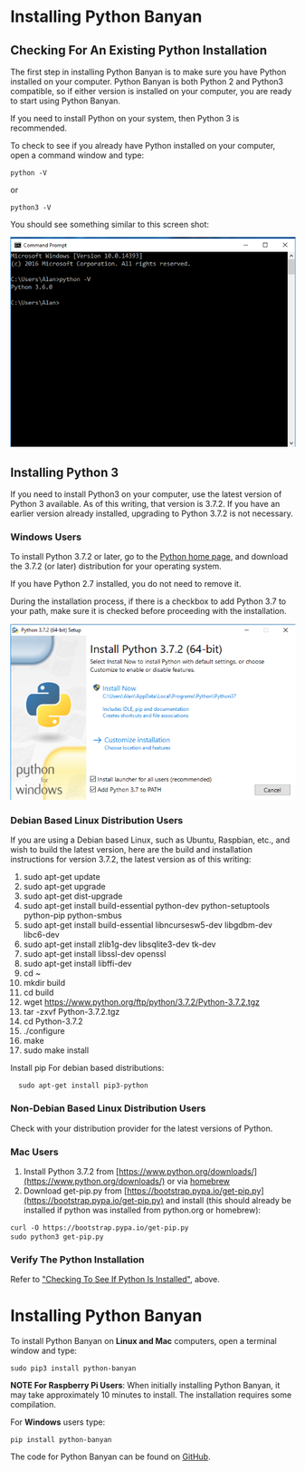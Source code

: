 # Installing Python Banyan

## Checking For An Existing Python Installation

The first step in installing Python Banyan is to make sure you have Python
installed on your computer. Python Banyan is both Python 2 and Python3 compatible,
so if either version is installed on your computer, you are ready to start using Python Banyan.

If you need to install Python on your system,
then Python 3 is recommended.

To check to see if you already have Python installed on your computer, open a command window and type:

```
python -V
```

or

```
python3 -V
```

You should see something similar to this screen shot:

![](./images/windows_python.png)


## Installing Python 3
If you need to install Python3 on your computer, use the latest version of Python 3 available.
As of this writing,
that version is 3.7.2.
If you have an earlier version already installed, upgrading to Python 3.7.2 is not necessary.

### Windows Users

To install Python 3.7.2 or later, go to the
<a href="https://www.python.org/" target="_blank">Python home page,</a>
and download the 3.7.2 (or later) distribution for your operating system.

If you have Python 2.7 installed, you do not need to remove it.

During the installation process, if there is a checkbox to add Python 3.7 to your path, make sure it is checked before proceeding with the installation.

![](./images/pythonInstall.png)

### Debian Based Linux Distribution Users
If you are using a Debian based Linux, such as Ubuntu, Raspbian, etc., and wish to build the latest version,
here are the build and installation instructions for version 3.7.2, the latest version as of this writing:

1. sudo apt-get update
1. sudo apt-get upgrade
1. sudo apt-get dist-upgrade
1. sudo apt-get install build-essential python-dev python-setuptools python-pip python-smbus
1. sudo apt-get install build-essential libncursesw5-dev libgdbm-dev libc6-dev
1. sudo apt-get install zlib1g-dev libsqlite3-dev tk-dev
1. sudo apt-get install libssl-dev openssl
1. sudo apt-get install libffi-dev
1. cd ~
1. mkdir build
1. cd build
1. wget https://www.python.org/ftp/python/3.7.2/Python-3.7.2.tgz
1. tar -zxvf Python-3.7.2.tgz
1. cd Python-3.7.2
1. ./configure
1. make
1. sudo make install

Install pip
For debian based distributions:
```
  sudo apt-get install pip3-python
```

### Non-Debian Based Linux Distribution Users
Check with your distribution provider for the latest versions of Python.

### Mac Users
1. Install Python 3.7.2 from [https://www.python.org/downloads/](https://www.python.org/downloads/)
 or via [homebrew](http://brew.sh/)
2. Download get-pip.py from [https://bootstrap.pypa.io/get-pip.py](https://bootstrap.pypa.io/get-pip.py) and
install (this should already be installed if python was installed from python.org or homebrew):

```
curl -O https://bootstrap.pypa.io/get-pip.py
sudo python3 get-pip.py
```


### Verify The Python Installation
Refer to
 ["Checking To See If Python Is Installed"](#checking-for-an-existing-python-installation), 
 above.


# Installing Python Banyan

To install Python Banyan on **Linux and Mac** computers, open a terminal window and type:

```
sudo pip3 install python-banyan
```

**NOTE For Raspberry Pi Users**: When initially installing Python Banyan, it may take
approximately 10 minutes to install. The installation requires some compilation.

For **Windows** users type:

```
pip install python-banyan
```

The code for Python Banyan can be found on [GitHub](https://github.com/MrYsLab/python_banyan).
